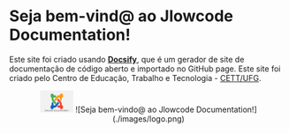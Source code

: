 # Seja bem-vind@ ao Jlowcode Documentation!<!-- {docsify-ignore-all} -->

Este site foi criado usando [**Docsify**](https://docsify.js.org), que é um gerador de site de documentação de código aberto e importado no GitHub page. Este site foi criado pelo Centro de Educação, Trabalho e Tecnologia - [CETT/UFG](https://site.cett.org.br/).

<p align="center">
  <img src="./images/logo.png" alt="logo" width=60 height=40>
![Seja bem-vindo@ ao Jlowcode Documentation!](./images/logo.png)
</p>


